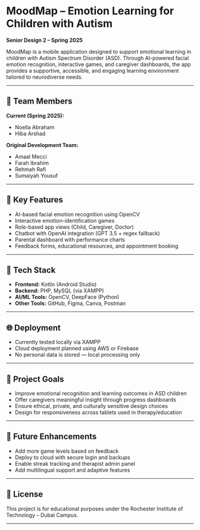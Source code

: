 # MoodMap – Emotion Learning for Children with Autism  
**Senior Design 2 – Spring 2025**

MoodMap is a mobile application designed to support emotional learning in children with Autism Spectrum Disorder (ASD). Through AI-powered facial emotion recognition, interactive games, and caregiver dashboards, the app provides a supportive, accessible, and engaging learning environment tailored to neurodiverse needs.

---

## 👥 Team Members

**Current (Spring 2025):**  
- Noella Abraham  
- Hiba Arshad

**Original Development Team:**  
- Amaal Mecci  
- Farah Ibrahim  
- Rehmah Rafi  
- Sumaiyah Yousuf

---

## 📱 Key Features

- AI-based facial emotion recognition using OpenCV  
- Interactive emotion-identification games  
- Role-based app views (Child, Caregiver, Doctor)  
- Chatbot with OpenAI integration (GPT 3.5 + regex fallback)  
- Parental dashboard with performance charts  
- Feedback forms, educational resources, and appointment booking

---

## 🧱 Tech Stack

- **Frontend:** Kotlin (Android Studio)  
- **Backend:** PHP, MySQL (via XAMPP)  
- **AI/ML Tools:** OpenCV, DeepFace (Python)  
- **Other Tools:** GitHub, Figma, Canva, Postman

---

## 🌐 Deployment

- Currently tested locally via XAMPP  
- Cloud deployment planned using AWS or Firebase  
- No personal data is stored — local processing only

---

## 📝 Project Goals

- Improve emotional recognition and learning outcomes in ASD children  
- Offer caregivers meaningful insight through progress dashboards  
- Ensure ethical, private, and culturally sensitive design choices  
- Design for responsiveness across tablets used in therapy/education

---

## 🚀 Future Enhancements

- Add more game levels based on feedback  
- Deploy to cloud with secure login and backups  
- Enable streak tracking and therapist admin panel  
- Add multilingual support and adaptive features

---

## 🔖 License  
This project is for educational purposes under the Rochester Institute of Technology – Dubai Campus.

---

